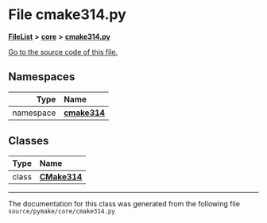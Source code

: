 
# File cmake314.py



[**FileList**](files.md) **>** [**core**](dir_b275da0bd59d7f0b7cbb72771801f871.md) **>** [**cmake314.py**](cmake314_8py.md)

[Go to the source code of this file.](cmake314_8py_source.md)












## Namespaces

| Type | Name |
| ---: | :--- |
| namespace | [**cmake314**](namespacepymake_1_1core_1_1cmake314.md) <br> |

## Classes

| Type | Name |
| ---: | :--- |
| class | [**CMake314**](classpymake_1_1core_1_1cmake314_1_1CMake314.md) <br> |














------------------------------
The documentation for this class was generated from the following file `source/pymake/core/cmake314.py`